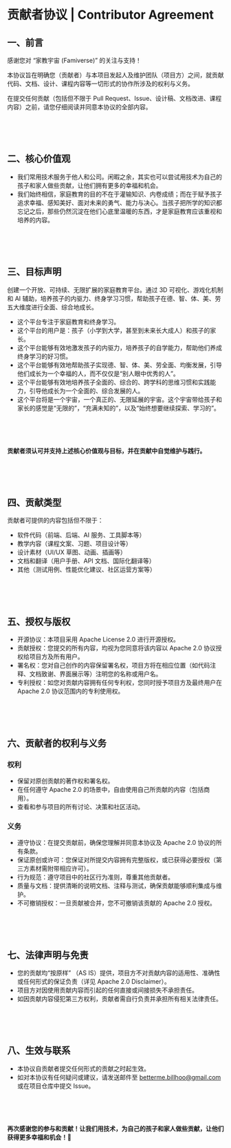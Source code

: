 # 贡献者协议 | Contributor Agreement

## 一、前言

感谢您对 “家教宇宙 (Famiverse)” 的关注与支持！

本协议旨在明确您（贡献者）与本项目发起人及维护团队（项目方）之间，就贡献代码、文档、设计、课程内容等一切形式的协作所涉及的权利与义务。

在提交任何贡献（包括但不限于 Pull Request、Issue、设计稿、文档改进、课程内容）之前，请您仔细阅读并同意本协议的全部内容。

<br/><br/><br/>

## 二、核心价值观

- 我们常用技术服务于他人和公司。闲暇之余，其实也可以尝试用技术为自己的孩子和家人做些贡献，让他们拥有更多的幸福和机会。
- 我们始终相信，家庭教育的目的不在于灌输知识、内卷成绩；而在于赋予孩子追求幸福、感知美好、面对未来的勇气、能力与决心。当孩子把所学的知识都忘记之后，那些仍然沉淀在他们心底里温暖的东西，才是家庭教育应该重视和培养的内容。

<br/><br/><br/>

## 三、目标声明

创建一个开放、可持续、无限扩展的家庭教育平台。通过 3D 可视化、游戏化机制和 AI 辅助，培养孩子的内驱力、终身学习习惯，帮助孩子在德、智、体、美、劳五大维度进行全面、综合地成长。

- 这个平台专注于家庭教育和终身学习。
- 这个平台的用户是：孩子（小学到大学，甚至到未来长大成人）和孩子的家长。
- 这个平台能够有效地激发孩子的内驱力，培养孩子的自学能力，帮助他们养成终身学习的好习惯。
- 这个平台能够有效地帮助孩子实现德、智、体、美、劳全面、均衡发展，引导他们成长为一个幸福的人，而不仅仅是“别人眼中优秀的人”。
- 这个平台能够有效地培养孩子全面的、综合的、跨学科的思维习惯和实践能力，引导他成长为一个全面的、综合发展的人。
- 这个平台将是一个宇宙，一个真正的、无限延展的宇宙。这个宇宙带给孩子和家长的感觉是“无限的”，“充满未知的”，以及“始终想要继续探索、学习的”。

<br/><br/><br/>

**贡献者须认可并支持上述核心价值观与目标，并在贡献中自觉维护与践行。**

<br/><br/><br/>

## 四、贡献类型

贡献者可提供的内容包括但不限于：

- 软件代码（前端、后端、AI 服务、工具脚本等）
- 教学内容（课程文案、习题、项目设计等）
- 设计素材（UI/UX 草图、动画、插画等）
- 文档和翻译（用户手册、API 文档、国际化翻译等）
- 其他（测试用例、性能优化建议、社区运营方案等）

<br/><br/><br/>

## 五、授权与版权

- 开源协议：本项目采用 Apache License 2.0 进行开源授权。
- 贡献授权：您提交的所有内容，均视为您同意将该内容以 Apache 2.0 协议授权给项目方及所有用户。
- 署名权：您对自己创作的内容保留署名权，项目方将在相应位置（如代码注释、文档致谢、界面展示等）注明您的名称或用户名。
- 专利授权：如您对贡献内容拥有任何专利权，您同时授予项目方及最终用户在 Apache 2.0 协议范围内的专利使用权。

<br/><br/><br/>

## 六、贡献者的权利与义务

### 权利

- 保留对原创贡献的著作权和署名权。
- 在任何遵守 Apache 2.0 的场景中，自由使用自己所贡献的内容（包括商用）。
- 查看和参与项目的所有讨论、决策和社区活动。

### 义务

- 遵守协议：在提交贡献前，确保您理解并同意本协议及 Apache 2.0 协议的所有条款。
- 保证原创或许可：您保证对所提交内容拥有完整版权，或已获得必要授权（第三方素材需附带相应许可）。
- 行为规范：遵守项目中的社区行为准则，尊重其他贡献者。
- 质量与文档：提供清晰的说明文档、注释与测试，确保贡献能够顺利集成与维护。
- 不可撤销授权：一旦贡献被合并，您不可撤销该贡献的 Apache 2.0 授权。

<br/><br/><br/>

## 七、法律声明与免责

- 您的贡献均“按原样” （AS IS）提供，项目方不对贡献内容的适用性、准确性或任何形式的保证负责（详见 Apache 2.0 Disclaimer）。
- 项目方对因使用贡献内容而引起的任何直接或间接损失不承担责任。
- 如因贡献内容侵犯第三方权利，贡献者需自行负责并承担所有相关法律责任。

<br/><br/><br/>

## 八、生效与联系

- 本协议自贡献者提交任何形式的贡献之时起生效。
- 如对本协议有任何疑问或建议，请发送邮件至 betterme.billhoo@gmail.com 或在项目仓库中提交 Issue。

<br/><br/><br/>

**再次感谢您的参与和贡献！让我们用技术，为自己的孩子和家人做些贡献，让他们获得更多幸福和机会！🌟**

<br/><br/><br/>

